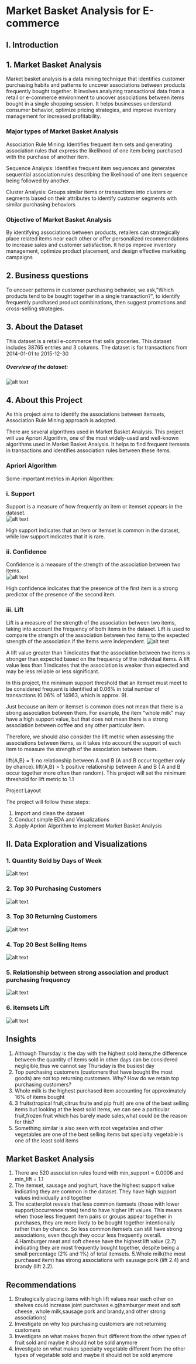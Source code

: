 # Market Basket Analysis for E-commerce

## I. Introduction
## 1. Market Basket Analysis
Market basket analysis is a data mining technique that identifies customer purchasing habits and patterns to uncover associations between products frequently bought together. It involves analyzing transactional data from a retail or e-commerce environment to uncover associations between items bought in a single shopping session. It helps businesses understand consumer behavior, optimize pricing strategies, and improve inventory management for increased profitability.

### Major types of Market Basket Analysis

Association Rule Mining: Identifies frequent item sets and generating association rules that express the likelihood of one item being purchased with the purchase of another item.

Sequence Analysis: Identifies frequent item sequences and generates sequential association rules describing the likelihood of one item sequence being followed by another.

Cluster Analysis: Groups similar items or transactions into clusters or segments based on their attributes to identify customer segments with similar purchasing behaviors

### Objective of Market Basket Analysis
By identifying associations between products, retailers can strategically place related items near each other or offer personalized recommendations to increase sales and customer satisfaction. It helps improve inventory management, optimize product placement, and design effective marketing campaigns

## 2. Business questions
To uncover patterns in customer purchasing behavior, we ask,"Which products  tend  to  be  bought  together in a single transaction?", to identify frequently purchased product combinations, then suggest promotions and cross-selling strategies.

## 3. About the Dataset
This dataset is a retail e-commerce that sells groceries. This dataset includes 38765 entries and 3 columns. The dataset is for transactions from 2014-01-01  to 2015-12-30

##### Overview of the dataset:
![alt text](image.png)


## 4. About this Project
As this project aims to identify the associations between itemsets, Association Rule Mining approach is adopted.

There are several algorithms used in Market Basket Analysis. This project will use Apriori Algorithm, one of the most widely-used and well-known algorithms used in Market Basket Analysis. It helps to find frequent itemsets in transactions and identifies association rules between these items.

### Apriori Algorithm

Some important metrics in Apriori Algorithm:


### i. Support
Support is a measure of how frequently an item or itemset appears in the dataset.  
![alt text](image-2.png)


High support indicates that an item or itemset is common in the dataset, while low support indicates that it is rare.

### ii. Confidence
Confidence is a measure of the strength of the association between two items.  
![alt text](image-3.png)


High confidence indicates that the presence of the first item is a strong predictor of the presence of the second item.

### iii. Lift
Lift is a measure of the strength of the association between two items, taking into account the frequency of both items in the dataset.  Lift is used to compare the strength of the association between two items to the expected strength of the association if the items were independent. 
![alt text](image-4.png)


A lift value greater than 1 indicates that the association between two items is stronger than expected based on the frequency of the individual items.  A lift value less than 1 indicates that the association is weaker than expected and may be less reliable or less significant.




In this project, the minimum support threshold that an itemset must meet to be considered frequent is identified at 0.06% in total number of transactions (0.06% of 14963, which is approx. 9).

Just because an item or itemset is common does not mean that there is a strong association between them. For example, the item "whole milk" may have a high support value, but that does not mean there is a strong association between coffee and any other particular item.

Therefore, we should also consider the lift metric when assessing the associations between items, as it takes into account the support of each item to measure the strength of the association between them.

lift{A,B} = 1: no relationship between A and B (A and B occur together only by chance).
lift{A,B} > 1: positive relationship between A and B ( A and B occur together more often than random).
This project will set the minimum threshold for lift metric to 1.1 



Project Layout

The project will follow these steps:

1. Import and clean the dataset
2. Conduct simple EDA and Visualizations
3. Apply Apriori Algorithm to implement Market Basket Analysis


## II. Data Exploration and Visualizations
### 1. Quantity Sold by Days of Week

![alt text](image-5.png)

### 2. Top 30 Purchasing Customers
![alt text](image-6.png)


### 3. Top 30 Returning Customers
![alt text](image-7.png)


### 4. Top 20 Best Selling Items
![alt text](image-8.png)


### 5. Relationship between strong association and product purchasing frequency
![alt text](image-9.png)


### 6. Itemsets Lift
![alt text](image-10.png)


## Insights
1. Although Thursday is the day with the highest sold items,the difference between the quantity of items sold in other days can be considered negligible,thus we cannot say Thursday is the busiest day
2. Top purchasing customers (customers that have bought the most goods) are not top returning customers. Why? How do we retain top purchasing customers?
3. Whole milk is the highest purchased item accounting for approximately 16% of items bought
4. 3 fruits(tropical fruit,citrus fruite and pip fruit) are one of the best selling items but looking at the least sold items, we can see a particular fruit,frozen fruit which has barely made sales,what could be the reason for this?
5. Something similar is also seen with root vegetables and other vegetables are one of the best selling items but specialty vegetable is one of the least sold items 

## Market Basket Analysis
1. There are 520 association rules found with min_support = 0.0006 and min_lift = 1.1
2. The itemset, sausage and yoghurt, have the highest support value indicating they are common in the dataset. They have high support values individually and together
3. The scatterplot reveals that less common itemsets (those with lower support/occurrence rates) tend to have higher lift values. This means when those less frequent item pairs or groups appear together in purchases, they are more likely to be bought together intentionally rather than by chance. So less common itemsets can still have strong associations, even though they occur less frequently overall. 
4.Hamburger meat and soft cheese have the highest lift value (2.7) indicating they are most frequently bought together, despite being a small percentage (2% and 1%) of total itemsets.
5.Whole milk(the most purchased item) has strong associations with sausage pork (lift 2.4) and brandy (lift 2.2).

## Recommendations
1.  Strategically placing items with high lift values near each other on shelves could increase joint purchases e.g(hamburger meat and soft cheese, whole milk,sausage pork and brandy,and other strong associations)
2. Investigate on why top purchasing customers are not returning customers
3. Investigate on what makes frozen fruit different from the other types of fruit sold and maybe it should not be sold anymore
4. Investigate on what makes specialty vegetable different from the other types of vegetable sold and maybe it should not be sold anymore

